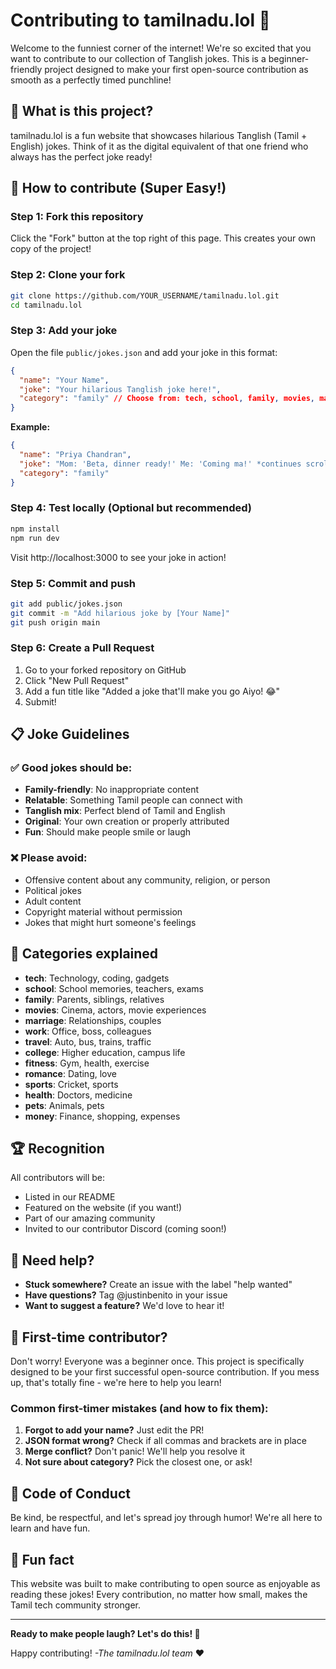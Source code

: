 # Contributing to tamilnadu.lol 🤣

Welcome to the funniest corner of the internet! We're so excited that you want to contribute to our collection of Tanglish jokes. This is a beginner-friendly project designed to make your first open-source contribution as smooth as a perfectly timed punchline!

## 🎯 What is this project?

tamilnadu.lol is a fun website that showcases hilarious Tanglish (Tamil + English) jokes. Think of it as the digital equivalent of that one friend who always has the perfect joke ready!

## 🚀 How to contribute (Super Easy!)

### Step 1: Fork this repository
Click the "Fork" button at the top right of this page. This creates your own copy of the project!

### Step 2: Clone your fork
```bash
git clone https://github.com/YOUR_USERNAME/tamilnadu.lol.git
cd tamilnadu.lol
```

### Step 3: Add your joke
Open the file `public/jokes.json` and add your joke in this format:

```json
{
  "name": "Your Name",
  "joke": "Your hilarious Tanglish joke here!",
  "category": "family" // Choose from: tech, school, family, movies, marriage, work, travel, college, fitness, romance, sports, health, pets, money
}
```

**Example:**
```json
{
  "name": "Priya Chandran",
  "joke": "Mom: 'Beta, dinner ready!' Me: 'Coming ma!' *continues scrolling for 2 more hours*",
  "category": "family"
}
```

### Step 4: Test locally (Optional but recommended)
```bash
npm install
npm run dev
```
Visit http://localhost:3000 to see your joke in action!

### Step 5: Commit and push
```bash
git add public/jokes.json
git commit -m "Add hilarious joke by [Your Name]"
git push origin main
```

### Step 6: Create a Pull Request
1. Go to your forked repository on GitHub
2. Click "New Pull Request"
3. Add a fun title like "Added a joke that'll make you go Aiyo! 😂"
4. Submit!

## 📋 Joke Guidelines

### ✅ Good jokes should be:
- **Family-friendly**: No inappropriate content
- **Relatable**: Something Tamil people can connect with
- **Tanglish mix**: Perfect blend of Tamil and English
- **Original**: Your own creation or properly attributed
- **Fun**: Should make people smile or laugh

### ❌ Please avoid:
- Offensive content about any community, religion, or person
- Political jokes
- Adult content
- Copyright material without permission
- Jokes that might hurt someone's feelings

## 🎨 Categories explained

- **tech**: Technology, coding, gadgets
- **school**: School memories, teachers, exams
- **family**: Parents, siblings, relatives
- **movies**: Cinema, actors, movie experiences
- **marriage**: Relationships, couples
- **work**: Office, boss, colleagues
- **travel**: Auto, bus, trains, traffic
- **college**: Higher education, campus life
- **fitness**: Gym, health, exercise
- **romance**: Dating, love
- **sports**: Cricket, sports
- **health**: Doctors, medicine
- **pets**: Animals, pets
- **money**: Finance, shopping, expenses

## 🏆 Recognition

All contributors will be:
- Listed in our README
- Featured on the website (if you want!)
- Part of our amazing community
- Invited to our contributor Discord (coming soon!)

## 🤝 Need help?

- **Stuck somewhere?** Create an issue with the label "help wanted"
- **Have questions?** Tag @justinbenito in your issue
- **Want to suggest a feature?** We'd love to hear it!

## 🎉 First-time contributor?

Don't worry! Everyone was a beginner once. This project is specifically designed to be your first successful open-source contribution. If you mess up, that's totally fine - we're here to help you learn!

### Common first-timer mistakes (and how to fix them):

1. **Forgot to add your name?** Just edit the PR!
2. **JSON format wrong?** Check if all commas and brackets are in place
3. **Merge conflict?** Don't panic! We'll help you resolve it
4. **Not sure about category?** Pick the closest one, or ask!

## 💝 Code of Conduct

Be kind, be respectful, and let's spread joy through humor! We're all here to learn and have fun.

## 🎪 Fun fact

This website was built to make contributing to open source as enjoyable as reading these jokes! Every contribution, no matter how small, makes the Tamil tech community stronger.

---

**Ready to make people laugh? Let's do this! 🚀**

Happy contributing! 
*-The tamilnadu.lol team* ❤️